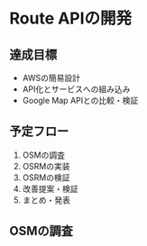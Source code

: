 # Route APIの開発

## 達成目標
- AWSの簡易設計
- API化とサービスへの組み込み
- Google Map APIとの比較・検証

## 予定フロー
1. OSMの調査
1. OSRMの実装
1. OSRMの検証
1. 改善提案・検証
1. まとめ・発表

## OSMの調査
